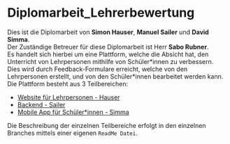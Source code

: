 # Diplomarbeit_Lehrerbewertung

Dies ist die Diplomarbeit von **Simon Hauser**, **Manuel Sailer** und **David Simma**.  
Der Zuständige Betreuer für diese Diplomarbeit ist Herr **Sabo Rubner**.  
Es handelt sich hierbei um eine Plattform, welche die Absicht hat, den Unterricht von Lehrpersonen mithilfe von Schüler\*innen zu verbessern. Dies wird durch Feedback-Formulare erreicht, welche von den Lehrpersonen erstellt, und von den Schüler\*innen bearbeitet werden kann.  
Die Plattform besteht aus 3 Teilbereichen:
 - [Website für Lehrpersonen - Hauser](https://github.com/DavidSimma/Diplomarbeit_Lehrerbewertung/tree/Website)
 - [Backend - Sailer](https://github.com/DavidSimma/Diplomarbeit_Lehrerbewertung/tree/Backend)
 - [Mobile App für Schüler\*innen - Simma](https://github.com/DavidSimma/Diplomarbeit_Lehrerbewertung/tree/Website)

Die Beschreibung der einzelnen Teilbereiche erfolgt in den einzelnen Branches mittels einer eigenen `ReadMe Datei`.
